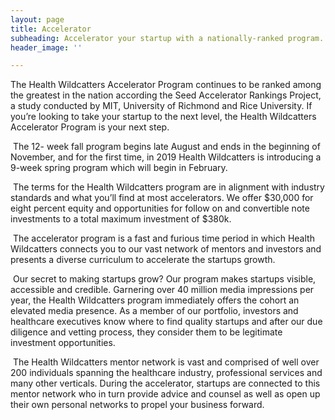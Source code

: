 ```yaml
---
layout: page
title: Accelerator
subheading: Accelerator your startup with a nationally-ranked program.
header_image: ''

---
```

The Health Wildcatters Accelerator Program continues to be ranked among the greatest in the nation according the Seed Accelerator Rankings Project, a study conducted by MIT, University of Richmond and Rice University. If you’re looking to take your startup to the next level, the Health Wildcatters Accelerator Program is your next step.

 The 12- week fall program begins late August and ends in the beginning of November, and for the first time, in 2019 Health Wildcatters is introducing a 9-week spring program which will begin in February. 

 The terms for the Health Wildcatters program are in alignment with industry standards and what you’ll find at most accelerators. We offer $30,000 for eight percent equity and opportunities for follow on and convertible note investments to a total maximum investment of $380k.

 The accelerator program is a fast and furious time period in which Health Wildcatters connects you to our vast network of mentors and investors and presents a diverse curriculum to accelerate the startups growth. 

 Our secret to making startups grow? Our program makes startups visible, accessible and credible. Garnering over 40 million media impressions per year, the Health Wildcatters program immediately offers the cohort an elevated media presence. As a member of our portfolio, investors and healthcare executives know where to find quality startups and after our due diligence and vetting process, they consider them to be legitimate investment opportunities. 

 The Health Wildcatters mentor network is vast and comprised of well over 200 individuals spanning the healthcare industry, professional services and many other verticals. During the accelerator, startups are connected to this mentor network who in turn provide advice and counsel as well as open up their own personal networks to propel your business forward. 